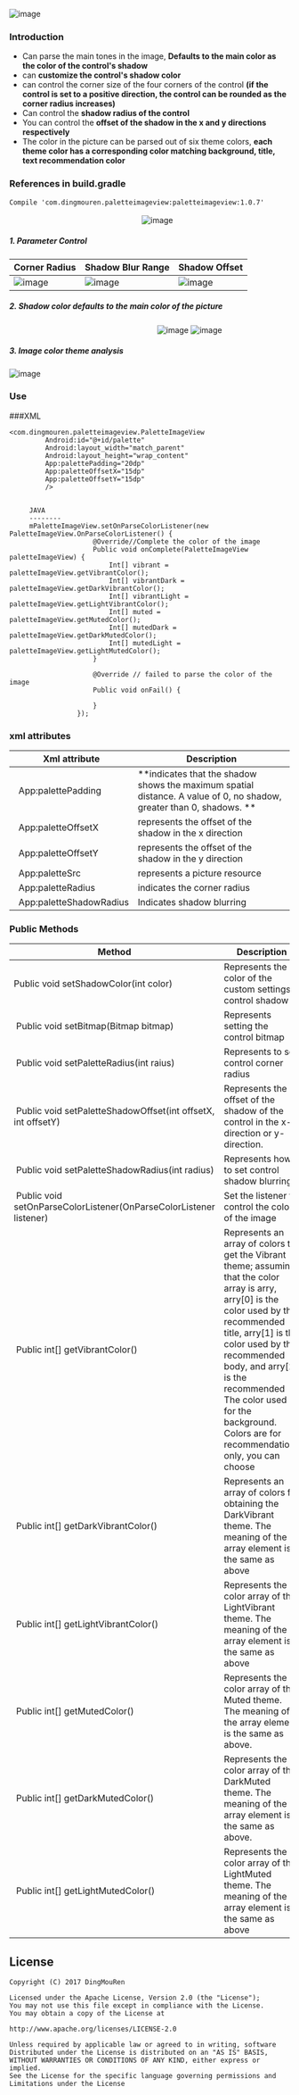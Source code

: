 ![image](https://github.com/DingMouRen/PaletteImageView/raw/master/screenshot/p1.png)
### Introduction
* Can parse the main tones in the image, **Defaults to the main color as the color of the control's shadow**
* can **customize the control's shadow color**
* can control the corner size of the four corners of the control **(if the control is set to a positive direction, the control can be rounded as the corner radius increases)**
* Can control the **shadow radius of the control**
* You can control the **offset of the shadow in the x and y directions respectively**
* The color in the picture can be parsed out of six theme colors, **each theme color has a corresponding color matching background, title, text recommendation color**


### References in build.gradle
```
Compile 'com.dingmouren.paletteimageview:paletteimageview:1.0.7'
```
　　　　　　　　　　　　　　　　　![image](https://github.com/DingMouRen/PaletteImageView/raw/master/screenshot/title.gif) 
##### 1. Parameter Control
Corner Radius | Shadow Blur Range | Shadow Offset
---|---|---
![image](https://github.com/DingMouRen/PaletteImageView/raw/master/screenshot/demo1.gif) | ![image](https://github.com/DingMouRen/PaletteImageView/raw/master/screenshot/demo2.gif) | ![image](https://github.com/DingMouRen/PaletteImageView/raw/master/screenshot/demo3.gif)

##### 2. Shadow color defaults to the main color of the picture

　　　　　　　　　　　　　　　　　　　![image](https://github.com/DingMouRen/PaletteImageView/raw/master/screenshot/demo4.gif)
![image](https://github.com/DingMouRen/PaletteImageView/raw/master/screenshot/p2.png)
##### 3. Image color theme analysis
![image](https://github.com/DingMouRen/PaletteImageView/raw/master/screenshot/p3.png)
### Use

###XML
```
<com.dingmouren.paletteimageview.PaletteImageView
         Android:id="@+id/palette"
         Android:layout_width="match_parent"
         Android:layout_height="wrap_content"
         App:palettePadding="20dp"
         App:paletteOffsetX="15dp"
         App:paletteOffsetY="15dp"
         />
     
     
     JAVA 
     --------
     mPaletteImageView.setOnParseColorListener(new PaletteImageView.OnParseColorListener() {
                     @Override//Complete the color of the image
                     Public void onComplete(PaletteImageView paletteImageView) {
                         Int[] vibrant = paletteImageView.getVibrantColor();
                         Int[] vibrantDark = paletteImageView.getDarkVibrantColor();
                         Int[] vibrantLight = paletteImageView.getLightVibrantColor();
                         Int[] muted = paletteImageView.getMutedColor();
                         Int[] mutedDark = paletteImageView.getDarkMutedColor();
                         Int[] mutedLight = paletteImageView.getLightMutedColor();
                     }
 
                     @Override // failed to parse the color of the image
                     Public void onFail() {
 
                     }
                 });
```
### xml attributes

Xml attribute | Description
---|---
  App:palettePadding | **indicates that the shadow shows the maximum spatial distance. A value of 0, no shadow, greater than 0, shadows. **
  App:paletteOffsetX | represents the offset of the shadow in the x direction
  App:paletteOffsetY | represents the offset of the shadow in the y direction
  App:paletteSrc | represents a picture resource
  App:paletteRadius | indicates the corner radius
  App:paletteShadowRadius | Indicates shadow blurring
### Public Methods
Method | Description
---|---
Public void setShadowColor(int color) | Represents the color of the custom settings control shadow
 Public void setBitmap(Bitmap bitmap) | Represents setting the control bitmap
 Public void setPaletteRadius(int raius) | Represents to set control corner radius
 Public void setPaletteShadowOffset(int offsetX, int offsetY) | Represents the offset of the shadow of the control in the x-direction or y-direction.
 Public void setPaletteShadowRadius(int radius) | Represents how to set control shadow blurring
 Public void setOnParseColorListener(OnParseColorListener listener) | Set the listener to control the color of the image
 Public int[] getVibrantColor() | Represents an array of colors to get the Vibrant theme; assuming that the color array is arry, arry[0] is the color used by the recommended title, arry[1] is the color used by the recommended body, and arry[2] is the recommended The color used for the background. Colors are for recommendations only, you can choose
 Public int[] getDarkVibrantColor()| Represents an array of colors for obtaining the DarkVibrant theme. The meaning of the array element is the same as above
 Public int[] getLightVibrantColor()| Represents the color array of the LightVibrant theme. The meaning of the array element is the same as above
 Public int[] getMutedColor()| Represents the color array of the Muted theme. The meaning of the array element is the same as above.
 Public int[] getDarkMutedColor()| Represents the color array of the DarkMuted theme. The meaning of the array element is the same as above.
 Public int[] getLightMutedColor()| Represents the color array of the LightMuted theme. The meaning of the array element is the same as above

## License
```
Copyright (C) 2017 DingMouRen

Licensed under the Apache License, Version 2.0 (the "License");
You may not use this file except in compliance with the License.
You may obtain a copy of the License at

http://www.apache.org/licenses/LICENSE-2.0

Unless required by applicable law or agreed to in writing, software
Distributed under the License is distributed on an "AS IS" BASIS,
WITHOUT WARRANTIES OR CONDITIONS OF ANY KIND, either express or implied.
See the License for the specific language governing permissions and
Limitations under the License
```
